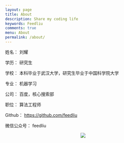 ```yaml
---
layout: page
title: About
description: Share my coding life
keywords: Feedliu
comments: true
menu: About
permalink: /about/
---
```




姓名： 刘耀

学历： 研究生

学校： 本科毕业于武汉大学，研究生毕业于中国科学院大学

专业： 机器学习

公司： 百度，核心搜索部

职位： 算法工程师

Github： https://github.com/feedliu

微信公众号： feedliu
<div style="text-align:center"><img src ="https://raw.githubusercontent.com/feedliu/feedliu.github.io/master/images/pages/qrcode.bmp" /></div>
